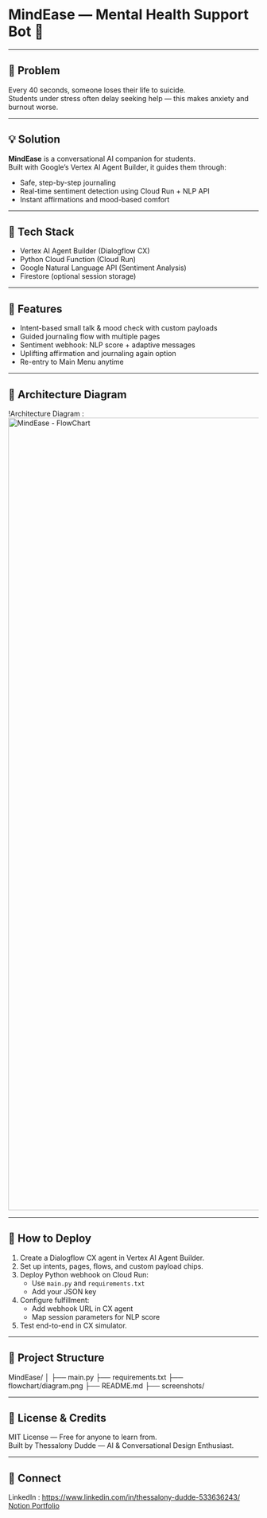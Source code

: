 # MindEase — Mental Health Support Bot 🤝

---

## 🎯 Problem

Every 40 seconds, someone loses their life to suicide.  
Students under stress often delay seeking help — this makes anxiety and burnout worse.

---

## 💡 Solution

**MindEase** is a conversational AI companion for students.  
Built with Google’s Vertex AI Agent Builder, it guides them through:
- Safe, step-by-step journaling
- Real-time sentiment detection using Cloud Run + NLP API
- Instant affirmations and mood-based comfort

---

## 🧩 Tech Stack

- Vertex AI Agent Builder (Dialogflow CX)
- Python Cloud Function (Cloud Run)
- Google Natural Language API (Sentiment Analysis)
- Firestore (optional session storage)

---

## 🔑 Features

- Intent-based small talk & mood check with custom payloads
- Guided journaling flow with multiple pages
- Sentiment webhook: NLP score + adaptive messages
- Uplifting affirmation and journaling again option
- Re-entry to Main Menu anytime

---

## 🔗 Architecture Diagram

!Architecture Diagram : <img width="2076" height="1592" alt="MindEase - FlowChart" src="https://github.com/user-attachments/assets/81dfad56-20b4-4aa1-ac1e-92af4d4748a5" />


---

## 🚀 How to Deploy

1. Create a Dialogflow CX agent in Vertex AI Agent Builder.
2. Set up intents, pages, flows, and custom payload chips.
3. Deploy Python webhook on Cloud Run:
   - Use `main.py` and `requirements.txt`
   - Add your JSON key
4. Configure fulfillment:
   - Add webhook URL in CX agent
   - Map session parameters for NLP score
5. Test end-to-end in CX simulator.

---

## 📂 Project Structure
MindEase/
│
├── main.py
├── requirements.txt
├── flowchart/diagram.png
├── README.md
├── screenshots/


---

## 📑 License & Credits

MIT License — Free for anyone to learn from.  
Built by Thessalony Dudde — AI & Conversational Design Enthusiast.

---

## 🤝 Connect

LinkedIn : https://www.linkedin.com/in/thessalony-dudde-533636243/ 
[Notion Portfolio](YOUR_NOTION_LINK)



